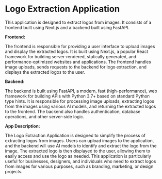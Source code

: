 # Logo Extraction Application

This application is designed to extract logos from images. It consists of a frontend built using Next.js and a backend built using FastAPI.

**Frontend:**

The frontend is responsible for providing a user interface to upload images and display the extracted logos. It is built using Next.js, a popular React framework for building server-rendered, statically generated, and performance-optimized websites and applications. The frontend handles image uploads, sends requests to the backend for logo extraction, and displays the extracted logos to the user.

**Backend:**

The backend is built using FastAPI, a modern, fast (high-performance), web framework for building APIs with Python 3.7+ based on standard Python type hints. It is responsible for processing image uploads, extracting logos from the images using various AI models, and returning the extracted logos to the frontend. The backend also handles authentication, database operations, and other server-side logic.

**App Description:**

The Logo Extraction Application is designed to simplify the process of extracting logos from images. Users can upload images to the application, and the backend will use AI models to identify and extract the logo from the image. The extracted logo is then displayed to the user, allowing them to easily access and use the logo as needed. This application is particularly useful for businesses, designers, and individuals who need to extract logos from images for various purposes, such as branding, marketing, or design projects.
